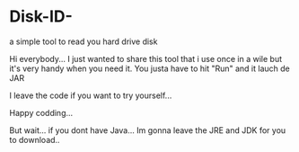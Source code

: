# Disk-ID-
a simple tool to read you hard drive disk

Hi everybody... I just wanted to share this tool that i use once in a wile but it's very handy when you need it.
You justa have to hit "Run" and it lauch de JAR

I leave the code if you want to try yourself...

Happy codding...


But wait... if you dont have Java... Im gonna leave the JRE and JDK for you to download..
